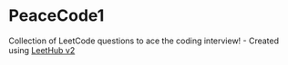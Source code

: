 # PeaceCode1
Collection of LeetCode questions to ace the coding interview! - Created using [LeetHub v2](https://github.com/arunbhardwaj/LeetHub-2.0)
